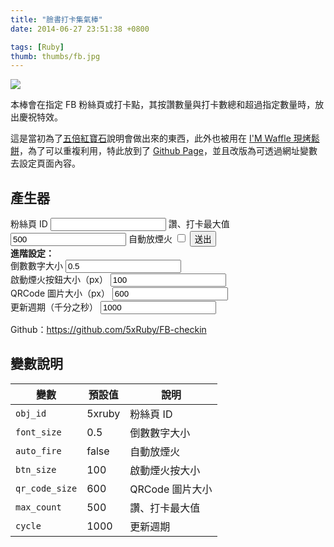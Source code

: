 ```yaml
---
title: "臉書打卡集氣棒"
date: 2014-06-27 23:51:38 +0800

tags: [Ruby]
thumb: thumbs/fb.jpg
---
```


![](/images/fb-page-countdown.png)

本棒會在指定 FB 粉絲頁或打卡點，其按讚數量與打卡數總和超過指定數量時，放出慶祝特效。

這是當初為了[五倍紅寶石](https://www.facebook.com/5xruby)說明會做出來的東西，此外也被用在 [I'M Waffle 現烤鬆餅](https://www.facebook.com/wwacimwaffle)，為了可以重複利用，特此放到了 [Github Page](http://5xruby.github.io/FB-checkin)，並且改版為可透過網址變數去設定頁面內容。

## 產生器

<form action="http://5xruby.github.io/FB-checkin" target="_blank">
  <label for="obj_id">粉絲頁 ID</label>
  <input id="obj_id" type="text" name="obj_id">
  <label for="max_count">讚、打卡最大值</label>
  <input id="max_count" type="number" name="max_count" value="500">
  <label for="auto_fire">自動放煙火</label>
  <input id="auto_fire" type="checkbox" name="auto_fire">
  <input type="submit" value="送出"><br>
  <b>進階設定：</b><br>
  <label for="font_size">倒數數字大小</label>
  <input id="font_size" type="number" name="font_size" value="0.5" step="any"><br>
  <label for="btn_size">啟動煙火按鈕大小（px）</label>
  <input id="btn_size" type="number" name="btn_size" value="100"><br>
  <label for="qr_code_size">QRCode 圖片大小（px）</label>
  <input id="qr_code_size" type="number" name="qr_code_size" value="600"><br>
  <label for="cycle">更新週期（千分之秒）</label>
  <input id="cycle" type="number" name="cycle" value="1000"><br>
</form>

Github：https://github.com/5xRuby/FB-checkin

## 變數說明

變數           | 預設值  | 說明
-------------- | ------- | ----
`obj_id`       | 5xruby  | 粉絲頁 ID
`font_size`    | 0.5     | 倒數數字大小
`auto_fire`    | false   | 自動放煙火
`btn_size`     | 100     | 啟動煙火按大小
`qr_code_size` | 600     | QRCode 圖片大小
`max_count`    | 500     | 讚、打卡最大值
`cycle`        | 1000    | 更新週期